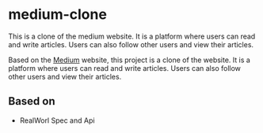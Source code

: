 # medium-clone

This is a clone of the medium website. It is a platform where users can read and write articles. Users can also follow other users and view their articles.

Based on the [Medium](https://medium.com/) website, this project is a clone of the website. It is a platform where users can read and write articles. Users can also follow other users and view their articles.

## Based on

- RealWorl Spec and Api